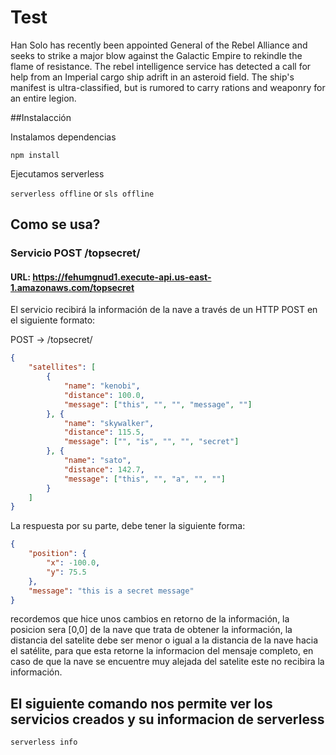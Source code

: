 # Test 

Han Solo has recently been appointed General of the Rebel Alliance and seeks to strike a
major blow against the Galactic Empire to rekindle the flame of resistance. The rebel
intelligence service has detected a call for help from an Imperial cargo ship adrift in an
asteroid field. The ship's manifest is ultra-classified, but is rumored to carry rations and
weaponry for an entire legion.

##Instalacción 

Instalamos dependencias

```npm install```

Ejecutamos serverless

```serverless offline``` or ```sls offline```

## Como se usa?

### Servicio POST /topsecret/
#### URL: https://fehumgnud1.execute-api.us-east-1.amazonaws.com/topsecret

El servicio recibirá la información de la nave a través de un HTTP POST en
el siguiente formato:

POST → /topsecret/
```JSON
{
    "satellites": [
        {
            "name": "kenobi",
            "distance": 100.0,
            "message": ["this", "", "", "message", ""]
        }, {
            "name": "skywalker",
            "distance": 115.5,
            "message": ["", "is", "", "", "secret"]
        }, {
            "name": "sato",
            "distance": 142.7,
            "message": ["this", "", "a", "", ""]
        }
    ]
}
```
La respuesta por su parte, debe tener la siguiente forma:
```JSON
{
    "position": {
        "x": -100.0,
        "y": 75.5
    },
    "message": "this is a secret message"
}
```
recordemos que hice unos cambios en retorno de la información, 
la posicion sera [0,0] de la nave que trata de obtener la información, 
la distancia del satelite debe ser menor o igual a la distancia de la nave hacia el satélite, 
para que esta retorne la informacion del mensaje completo, 
en caso de que la nave se encuentre muy alejada del satelite este no recibira la información.




## El siguiente comando nos permite ver los servicios creados y su informacion de serverless
```serverless info```





